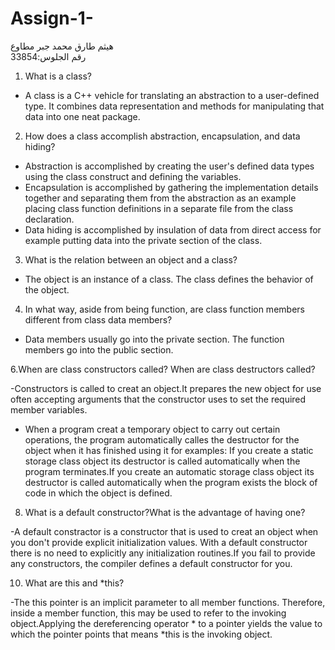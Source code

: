 # Assign-1-
هيثم طارق محمد جبر مطاوع    
رقم الجلوس:33854

1.	What is a class?

-	A class is a C++ vehicle for translating an abstraction to a user-defined type. It combines data representation and methods for manipulating that data into one neat package.

2.	How does a class accomplish abstraction, encapsulation, and data hiding? 

-	Abstraction is accomplished by creating the user's defined data types using the class construct and defining the variables.
-	Encapsulation is accomplished by gathering the implementation details together and separating them from the abstraction as an example placing class function definitions in a separate file from the class declaration. 
-	Data hiding is accomplished by insulation of data from direct access for example putting data into the private section of the class.

3.	What is the relation between an object and a class?

-	 The object is an instance of a class. The class defines the behavior of the object.

4.	In what way, aside from being function, are class function members different from class data members?

-	Data members usually go into the private section. The function members go into the public section.

6.When are class constructors called? When are class destructors called?

-Constructors is called to creat an object.It prepares the new object for use often accepting arguments that the constructor uses to set the required member variables.
- When a program creat a temporary object to carry out certain operations, the program automatically calles the destructor  for the object when it has finished using it for examples: If you create a static storage class object its destructor is called automatically when the program terminates.If you create an automatic storage class object its destructor is called automatically when the program exists the block of code in which the object is defined.

8. What is a default constructor?What is the advantage of having one?

-A default constractor is a constructor that is used to creat an object when you don't provide explicit initialization values. With a default constructor there is no need to explicitly any initialization routines.If you fail to provide any constructors, the compiler defines a default constructor for you.

10. What are this and *this?

-The this pointer is an implicit parameter to all member functions. Therefore, inside a member function, this may be used to refer to the invoking object.Applying the dereferencing operator * to a pointer yields the value to which the pointer points that means *this is the invoking object.
